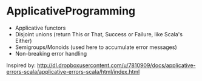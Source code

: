 ApplicativeProgramming
======================

- Applicative functors 
- Disjoint unions (return This or That, Success or Failure, like Scala's Either)
- Semigroups/Monoids (used here to accumulate error messages)
- Non-breaking error handling

Inspired by: http://dl.dropboxusercontent.com/u/7810909/docs/applicative-errors-scala/applicative-errors-scala/html/index.html

